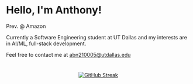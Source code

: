 # Hello, I'm Anthony!

Prev. @ Amazon 

Currently a Software Engineering student at UT Dallas and my interests are in AI/ML, full-stack development.

Feel free to contact me at abn210005@utdallas.edu 
#
<p align="center">
    <a href="https://git.io/streak-stats"><img src="https://streak-stats.demolab.com?user=anbguye&theme=tokyonight-duo&hide_border=true&date_format=n%2Fj%5B%2FY%5D" alt="GitHub Streak" /></a>
</p>
